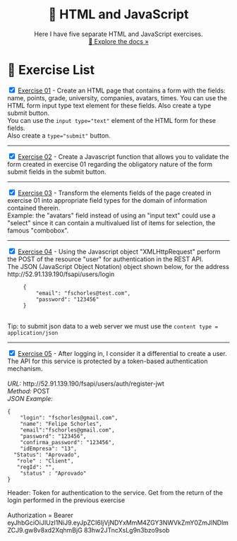 <h1 align="center">📝 HTML and JavaScript</h1>
<p align="center">Here I have five separate HTML and JavaScript exercises. <br />
<a href="https://github.com/Cartulo/Exercicios/tree/main/HTML%20e%20JS">🔎 Explore the docs »</a></p>

<h1>📝 Exercise List</h1> 
<p>
<input type="checkbox" checked>
<a href="https://github.com/Cartulo/Exercicios/blob/main/HTML%20e%20JS/exercicio1-basico.html">Exercise 01</a> - Create an HTML page that contains a form with the fields: name, points, grade, university, companies, avatars, times. You can use the HTML form input type text element for these fields. Also create a type submit button.<br>
You can use the <code>input type="text"</code> element of the HTML form for these fields.<br>
Also create a <code>type="submit"</code> button. 
</p>

---

<p>
<input type="checkbox" checked />
<a href="https://github.com/Cartulo/Exercicios/blob/main/HTML%20e%20JS/exercicio2-basico.html">Exercise 02</a> - Create a Javascript function that allows you to validate the form created in exercise 01 regarding the obligatory nature of the form submit fields in the submit button. 
</p>

---

<p>
<input type="checkbox" checked />
<a href="https://github.com/Cartulo/Exercicios/blob/main/HTML%20e%20JS/exercicio3-basico.html">Exercise 03</a> - Transform the elements fields of the page created in exercise 01 into appropriate field types for the domain of information contained therein.<br>
Example: the "avatars" field instead of using an "input text" could use a "select" since it can contain a multivalued list of items for selection, the famous "combobox".
</p>

---

<p>
<input type="checkbox" checked />
<a href="https://github.com/Cartulo/Exercicios/blob/main/HTML%20e%20JS/exercicio4-basico.html">Exercise 04</a> - Using the Javascript object "XMLHttpRequest" perform the POST of the resource "user" for authentication in the REST API.<br>
The JSON (JavaScript Object Notation) object shown below, for the address
http://52.91.139.190/fsapi/users/login<br>
<pre><code>     {
         "email": "fschorles@test.com",
         "password": "123456"
     }
</code></pre>
<br>
Tip: to submit json data to a web server we must use the <code>content type = application/json</code> 
</p>

---

<p>
<input type="checkbox" checked />
<a href="https://github.com/Cartulo/Exercicios/blob/main/HTML%20e%20JS/exercicio5-basico.html">Exercise 05</a> - After logging in, I consider it a differential to create a user.
The API for this service is protected by a token-based authentication mechanism. <br> <br>
<i>URL:</i> http://52.91.139.190/fsapi/users/auth/register-jwt <br>
<i>Method:</i> POST <br>
<i>JSON Example:</i>
<pre><code>{  
    "login": "fschorles@gmail.com", 
    "name": "Felipe Schorles", 
    "email":"fschorles@gmail.com", 
    "password": "123456", 
    "confirma_password": "123456", 
    "idEmpresa": "13", 
  "Status": "Aprovado", 
   "role" : "Client", 
   "regId": "", 
    "status" : "Aprovado" 
} 
</code></pre>
Header: Token for authentication to the service. Get from the return of the login performed in the previous exercise <br> <br>
Authorization = Bearer <br>
eyJhbGciOiJIUzI1NiJ9.eyJpZCI6IjVjNDYxMmM4ZGY3NWVkZmY0ZmJlNDlmZCJ9.gw8v8xd2XqhmBjG 83hw2JTncXsLg9n3bzo9sob
</p>
